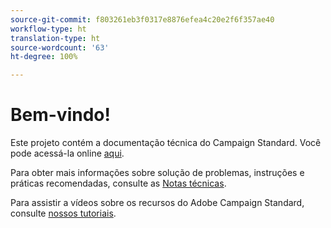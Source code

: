 ```yaml
---
source-git-commit: f803261eb3f0317e8876efea4c20e2f6f357ae40
workflow-type: ht
translation-type: ht
source-wordcount: '63'
ht-degree: 100%

---
```

# Bem-vindo!

Este projeto contém a documentação técnica do Campaign Standard. Você pode acessá-la online [aqui](https://docs.adobe.com/content/help/pt-BR/campaign-standard/using/campaign-standard-home.html).

Para obter mais informações sobre solução de problemas, instruções e práticas recomendadas, consulte as [Notas técnicas](https://helpx.adobe.com/br/campaign/kb/acs-article-list.html).

Para assistir a vídeos sobre os recursos do Adobe Campaign Standard, consulte [nossos tutoriais](https://docs.adobe.com/content/help/pt-BR/campaign-standard-learn/tutorials/overview.html).
